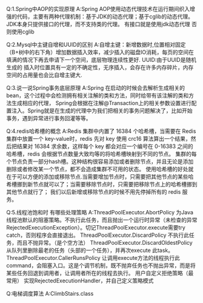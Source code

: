 Q:1.Spring中AOP的实现原理
A:Spring AOP使用动态代理技术在运行期间织入增强的代码，主要有两种代理机制：基于JDK的动态代理；基于cglib的动态代理。JDK本身只提供接口的代理，而不支持类的代理。
有接口就是使用jdk动态代理 否则使用cglib

Q:2.Mysql中主键自增和UUID的区别
A:自增主键：新增数据时,位置相对固定（B+树中的右下角）增加数据插入效率，减少插入的磁盘IO消耗，每页的空间在填满的情况下再去申请下一个空间，底层物理连续性更好.
  UUID:由于UUID是随机生成的 插入时位置具有一定的不确定性，无序插入，会存在许多内存碎片，内存空间的占用量也会比自增主键大.
 
Q:3.说一说Spring事务底层原理
A:Spring 在启动的时候会去解析生成相关的bean，这个过程中会检测拥有相关注解的类和方法，同时给带有该注解的类和方法生成相应的代理，
  Spring会根据在注解@Transaction上的相关参数设置进行配置注入。Spring就是在生成的代理中为我们把相关的事务问题解决了，比如开始事务，遇到异常进行事务回灌等等。
  
Q:4.redis哈希槽的概念
A:Redis 集群中内置了 16384 个哈希槽，当需要在 Redis 集群中放置一个 key-value时，redis 先对 key 使用 crc16 算法算出一个结果，然后把结果对 16384 求余数，这样每个 key 都会对应一个编号在 0-16383 之间的哈希槽，redis 会根据节点数量大致均等的将哈希槽映射到不同的节点。
  集群的每个节点负责一部分hash槽。这种结构很容易添加或者删除节点，并且无论是添加删除或者修改某一个节点，都不会造成集群不可用的状态。
  使用哈希槽的好处就在于可以方便的添加或移除节点.当需要增加节点时，只需要把其他节点的某些哈希槽挪到新节点就可以了；当需要移除节点时，只需要把移除节点上的哈希槽挪到其他节点就行了；
  我们以后新增或移除节点的时候不用先停掉所有的 redis 服务。
  
Q:5.线程池饱和时 有哪些处理策略
A:ThreadPoolExecutor.AbortPolicy 为Java线程池默认的阻塞策略。不执行此任务，而且抛出一个运行时异常（未检查的异常RejectedExecutionException）。切记ThreadPoolExecutor.execute需要try catch，否则程序会直接退出。
  ThreadPoolExecutor.DiscardPolicy 不执行此任务，而且不抛异常。（是个空方法）
  ThreadPoolExecutor.DiscardOldestPolicy  从队列里删除最老的任务（头部的一个任务），并再次execute 此task。
  ThreadPoolExecutor.CallerRunsPolicy  让调用execute方法的线程执行此command，会阻塞入口。这是个调节机制，既不抛弃任务也不抛出异常，而是将某些任务回退到调用者，让调用者所在的线程去执行。
  用户自定义拒绝策略（最常用） 实现RejectedExecutionHandler，并自己定义策略模式
  
Q:电梯调度算法
A:ClimbStairs.class